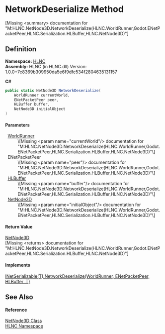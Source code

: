 # NetworkDeserialize Method


\[Missing &lt;summary&gt; documentation for "M:HLNC.NetNode3D.NetworkDeserialize(HLNC.WorldRunner,Godot.ENetPacketPeer,HLNC.Serialization.HLBuffer,HLNC.NetNode3D)"\]



## Definition
**Namespace:** <a href="N_HLNC">HLNC</a>  
**Assembly:** HLNC (in HLNC.dll) Version: 1.0.0+7c8369b309950da5e6f9dfc534f2804635131157

**C#**
``` C#
public static NetNode3D NetworkDeserialize(
	WorldRunner currentWorld,
	ENetPacketPeer peer,
	HLBuffer buffer,
	NetNode3D initialObject
)
```



#### Parameters
<dl><dt>  <a href="T_HLNC_WorldRunner">WorldRunner</a></dt><dd>\[Missing &lt;param name="currentWorld"/&gt; documentation for "M:HLNC.NetNode3D.NetworkDeserialize(HLNC.WorldRunner,Godot.ENetPacketPeer,HLNC.Serialization.HLBuffer,HLNC.NetNode3D)"\]</dd><dt>  ENetPacketPeer</dt><dd>\[Missing &lt;param name="peer"/&gt; documentation for "M:HLNC.NetNode3D.NetworkDeserialize(HLNC.WorldRunner,Godot.ENetPacketPeer,HLNC.Serialization.HLBuffer,HLNC.NetNode3D)"\]</dd><dt>  <a href="T_HLNC_Serialization_HLBuffer">HLBuffer</a></dt><dd>\[Missing &lt;param name="buffer"/&gt; documentation for "M:HLNC.NetNode3D.NetworkDeserialize(HLNC.WorldRunner,Godot.ENetPacketPeer,HLNC.Serialization.HLBuffer,HLNC.NetNode3D)"\]</dd><dt>  <a href="T_HLNC_NetNode3D">NetNode3D</a></dt><dd>\[Missing &lt;param name="initialObject"/&gt; documentation for "M:HLNC.NetNode3D.NetworkDeserialize(HLNC.WorldRunner,Godot.ENetPacketPeer,HLNC.Serialization.HLBuffer,HLNC.NetNode3D)"\]</dd></dl>

#### Return Value
<a href="T_HLNC_NetNode3D">NetNode3D</a>  
\[Missing &lt;returns&gt; documentation for "M:HLNC.NetNode3D.NetworkDeserialize(HLNC.WorldRunner,Godot.ENetPacketPeer,HLNC.Serialization.HLBuffer,HLNC.NetNode3D)"\]

#### Implements
<a href="M_HLNC_Serialization_INetSerializable_1_NetworkDeserialize">INetSerializable(T).NetworkDeserialize(WorldRunner, ENetPacketPeer, HLBuffer, T)</a>  


## See Also


#### Reference
<a href="T_HLNC_NetNode3D">NetNode3D Class</a>  
<a href="N_HLNC">HLNC Namespace</a>  
